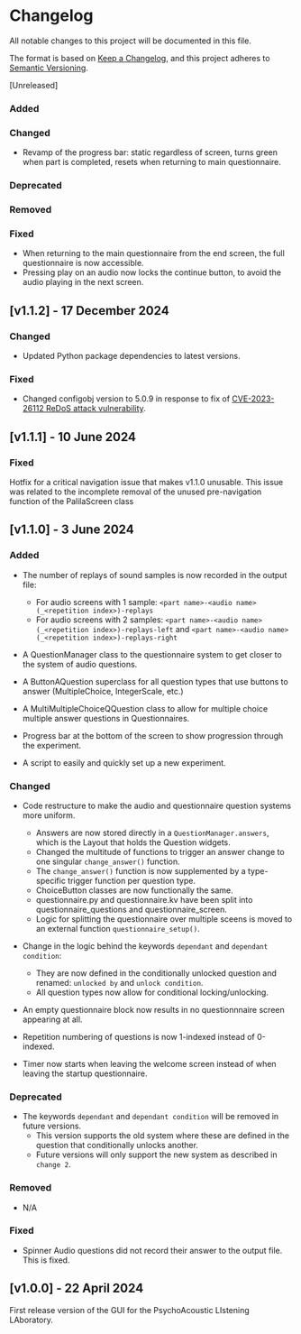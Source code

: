 # Changelog

All notable changes to this project will be documented in this file.

The format is based on [Keep a Changelog](https://keepachangelog.com/en/1.1.0/),
and this project adheres to [Semantic Versioning](https://semver.org/spec/v2.0.0.html).

[//]: # (## [Unreleased])

[//]: # (### Added)

[//]: # (### Changed)

[//]: # (### Deprecated)

[//]: # (### Removed)

[//]: # (### Fixed)

[Unreleased]
### Added

### Changed
- Revamp of the progress bar: static regardless of screen, turns green when part is completed, resets when returning to main questionnaire.

### Deprecated

### Removed

### Fixed
- When returning to the main questionnaire from the end screen, the full questionnaire is now accessible.
- Pressing play on an audio now locks the continue button, to avoid the audio playing in the next screen.


## [v1.1.2] - 17 December 2024

### Changed
- Updated Python package dependencies to latest versions.

### Fixed
- Changed configobj version to 5.0.9 in response to fix of [CVE-2023-26112 ReDoS attack vulnerability](https://nvd.nist.gov/vuln/detail/CVE-2023-26112).


## [v1.1.1] - 10 June 2024

### Fixed
Hotfix for a critical navigation issue that makes v1.1.0 unusable.
This issue was related to the incomplete removal of the unused pre-navigation function of the PalilaScreen class


## [v1.1.0] - 3 June 2024

### Added
- The number of replays of sound samples is now recorded in the output file:
  - For audio screens with 1 sample: ```<part name>-<audio name>(_<repetition index>)-replays```
  - For audio screens with 2 samples: ```<part name>-<audio name>(_<repetition index>)-replays-left``` and 
```<part name>-<audio name>(_<repetition index>)-replays-right```


- A QuestionManager class to the questionnaire system to get closer to the system of audio questions.
- A ButtonAQuestion superclass for all question types that use buttons to answer (MultipleChoice, IntegerScale, etc.)
- A MultiMultipleChoiceQQuestion class to allow for multiple choice multiple answer questions in Questionnaires.
- Progress bar at the bottom of the screen to show progression through the experiment.
- A script to easily and quickly set up a new experiment.
  

### Changed
- Code restructure to make the audio and questionnaire question systems more uniform. 
  - Answers are now stored directly in a ```QuestionManager.answers```, which is the Layout that holds the Question widgets.
  - Changed the multitude of functions to trigger an answer change to one singular ```change_answer()``` function.
  - The ```change_answer()``` function is now supplemented by a type-specific trigger function per question type.
  - ChoiceButton classes are now functionally the same.
  - questionnaire.py and questionnaire.kv have been split into questionnaire_questions and questionnaire_screen.
  - Logic for splitting the questionnaire over multiple sceens is moved to an external function ```questionnaire_setup()```.


- Change in the logic behind the keywords ```dependant``` and ```dependant condition```:
  - They are now defined in the conditionally unlocked question and renamed: ```unlocked by``` and ```unlock condition```.
  - All question types now allow for conditional locking/unlocking.


- An empty questionnaire block now results in no questionnnaire screen appearing at all.
- Repetition numbering of questions is now 1-indexed instead of 0-indexed.
- Timer now starts when leaving the welcome screen instead of when leaving the startup questionnaire.

### Deprecated
- The keywords ```dependant``` and ```dependant condition``` will be removed in future versions.
  - This version supports the old system where these are defined in the question that conditionally unlocks another.
  - Future versions will only support the new system as described in ```change 2```.

### Removed
- N/A

### Fixed
- Spinner Audio questions did not record their answer to the output file. This is fixed.



## [v1.0.0] - 22 April 2024

First release version of the GUI for the PsychoAcoustic LIstening LAboratory.
